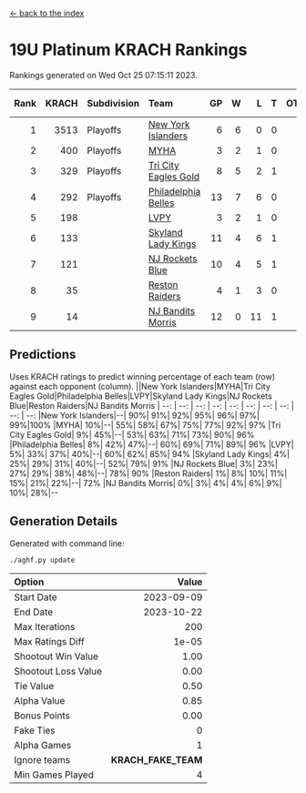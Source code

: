 [<- back to the index](readme.md)
# 19U Platinum KRACH Rankings
Rankings generated on Wed Oct 25 07:15:11 2023.

Rank|KRACH|Subdivision|Team|GP|W|L|T|OTW|OTL|SoS|Exp Wins|Win Diff
---:|---:|:---|:---|---:|---:|---:|---:|---:|---:|---:|---:|---:
1|3513|Playoffs|[New York Islanders](https://gamesheetstats.com/seasons/3663/teams/140861/schedule)|6|6|0|0|0|0|78|6.8|-0.0
2|400|Playoffs|[MYHA](https://gamesheetstats.com/seasons/3663/teams/140863/schedule)|3|2|1|0|0|0|185|2.9|0.0
3|329|Playoffs|[Tri City Eagles Gold](https://gamesheetstats.com/seasons/3663/teams/140869/schedule)|8|5|2|1|0|0|159|6.4|0.0
4|292|Playoffs|[Philadelphia Belles](https://gamesheetstats.com/seasons/3663/teams/140864/schedule)|13|7|6|0|0|0|715|7.9|0.0
5|198||[LVPY](https://gamesheetstats.com/seasons/3663/teams/140860/schedule)|3|2|1|0|0|0|113|2.9|0.0
6|133||[Skyland Lady Kings](https://gamesheetstats.com/seasons/3663/teams/140865/schedule)|11|4|6|1|0|0|542|5.4|0.0
7|121||[NJ Rockets Blue](https://gamesheetstats.com/seasons/3663/teams/140867/schedule)|10|4|5|1|0|0|1042|5.4|0.0
8|35||[Reston Raiders](https://gamesheetstats.com/seasons/3663/teams/140868/schedule)|4|1|3|0|0|0|117|1.9|0.0
9|14||[NJ Bandits Morris](https://gamesheetstats.com/seasons/3663/teams/140866/schedule)|12|0|11|1|0|0|674|1.4|0.0

## Predictions
Uses KRACH ratings to predict winning percentage of each team (row) against each opponent (column).
||New York Islanders|MYHA|Tri City Eagles Gold|Philadelphia Belles|LVPY|Skyland Lady Kings|NJ Rockets Blue|Reston Raiders|NJ Bandits Morris
| --: | --: | --: | --: | --: | --: | --: | --: | --: | --: 
|New York Islanders|--| 90%| 91%| 92%| 95%| 96%| 97%| 99%|100%
|MYHA| 10%|--| 55%| 58%| 67%| 75%| 77%| 92%| 97%
|Tri City Eagles Gold|  9%| 45%|--| 53%| 63%| 71%| 73%| 90%| 96%
|Philadelphia Belles|  8%| 42%| 47%|--| 60%| 69%| 71%| 89%| 96%
|LVPY|  5%| 33%| 37%| 40%|--| 60%| 62%| 85%| 94%
|Skyland Lady Kings|  4%| 25%| 29%| 31%| 40%|--| 52%| 79%| 91%
|NJ Rockets Blue|  3%| 23%| 27%| 29%| 38%| 48%|--| 78%| 90%
|Reston Raiders|  1%|  8%| 10%| 11%| 15%| 21%| 22%|--| 72%
|NJ Bandits Morris|  0%|  3%|  4%|  4%|  6%|  9%| 10%| 28%|--

## Generation Details

Generated with command line:
```
./aghf.py update
```

| Option | Value |
| :----- | ----: |
| Start Date | 2023-09-09 |
| End Date | 2023-10-22 |
| Max Iterations | 200 |
| Max Ratings Diff | 1e-05 |
| Shootout Win Value | 1.00 |
| Shootout Loss Value | 0.00 |
| Tie Value | 0.50 |
| Alpha Value | 0.85 |
| Bonus Points | 0.00 |
| Fake Ties | 0 |
| Alpha Games | 1 |
| Ignore teams | __KRACH_FAKE_TEAM__ |
| Min Games Played | 4 |

